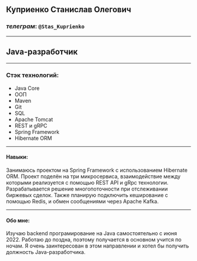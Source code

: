 ## Куприенко Станислав Олегович
### _телеграм_: `@Stas_Kuprienko`
***
## Java-разработчик
***
### Стэк технологий:
+ Java Core
+ ООП
+ Maven
+ Git
+ SQL
+ Apache Tomcat
+ REST и gRPC
+ Spring Framework
+ Hibernate ORM
***
#### Навыки:
 Занимаюсь проектом на Spring Framework с использованием Hibernate ORM.
 Проект поделён на три микросервиса, взаимодействие между которыми реализуется
с помощью REST API и gRpc технологии. Разрабатывается решение многопоточности
при отслеживании биржевых сделок. Также планирую подключить кеширование с помощью
Redis, и обмен сообщениями через Apache Kafka.
***
#### Обо мне:
 Изучаю backend програмирование на Java самостоятельно с июня 2022.
 Работаю до поздна, поэтому получается в основном учится по ночам.
 Я очень заинтересован в этом направлении и хотел бы получить должность
 Java-разработчика.
